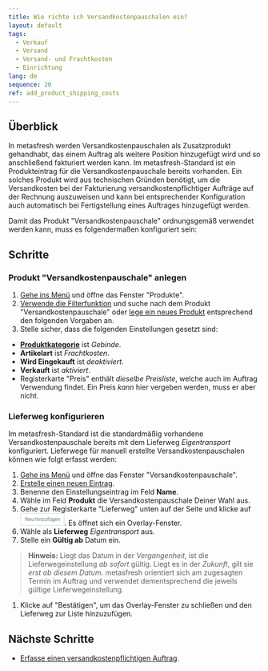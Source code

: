 ```yaml
---
title: Wie richte ich Versandkostenpauschalen ein?
layout: default
tags:
  - Verkauf
  - Versand
  - Versand- und Frachtkosten
  - Einrichtung
lang: de
sequence: 20
ref: add_product_shipping_costs
---
```


## Überblick
In metasfresh werden Versandkostenpauschalen als Zusatzprodukt gehandhabt, das einem Auftrag als weitere Position hinzugefügt wird und so anschließend fakturiert werden kann. Im metasfresh-Standard ist ein Produkteintrag für die Versandkostenpauschale bereits vorhanden. Ein solches Produkt wird aus technischen Gründen benötigt, um die Versandkosten bei der Fakturierung versandkostenpflichtiger Aufträge auf der Rechnung auszuweisen und kann bei entsprechender Konfiguration auch automatisch bei Fertigstellung eines Auftrages hinzugefügt werden.

Damit das Produkt "Versandkostenpauschale" ordnungsgemäß verwendet werden kann, muss es folgendermaßen konfiguriert sein:

## Schritte

### Produkt "Versandkostenpauschale" anlegen
1. [Gehe ins Menü](Menu) und öffne das Fenster "Produkte".
1. [Verwende die Filterfunktion](Filterfunktion) und suche nach dem Produkt "Versandkostenpauschale" oder [lege ein neues Produkt](NeuesProdukt) entsprechend den folgenden Vorgaben an.
1. Stelle sicher, dass die folgenden Einstellungen gesetzt sind:
  - [**Produktkategorie**](NeueProduktkategorie) ist *Gebinde*.
  - **Artikelart** ist *Frachtkosten*.
  - **Wird Eingekauft** ist *deaktiviert*.
  - **Verkauft** ist *aktiviert*.
  - Registerkarte "Preis" enthält *dieselbe Preisliste*, welche auch im Auftrag Verwendung findet. Ein Preis *kann* hier vergeben werden, muss er aber nicht.

### Lieferweg konfigurieren
Im metasfresh-Standard ist die stan­dard­mä­ßig vorhandene Versandkostenpauschale bereits mit dem Lieferweg *Eigentransport* konfiguriert. Lieferwege für manuell erstellte Versandkostenpauschalen können wie folgt erfasst werden:

1. [Gehe ins Menü](Menu) und öffne das Fenster "Versandkostenpauschale".
1. [Erstelle einen neuen Eintrag](Neuer_Datensatz_Fenster_Webui).
1. Benenne den Einstellungseintrag im Feld **Name**.
1. Wähle im Feld **Produkt** die Versandkostenpauschale Deiner Wahl aus.
1. Gehe zur Registerkarte "Lieferweg" unten auf der Seite und klicke auf !["Neu hinzufügen"](assets/Neu_hinzufuegen_Button.png). Es öffnet sich ein Overlay-Fenster.
1. Wähle als **Lieferweg** *Eigentransport* aus.
1. Stelle ein **Gültig ab** Datum ein.
 >**Hinweis:** Liegt das Datum in der *Vergangenheit*, ist die Lieferwegeinstellung *ab sofort* gültig. Liegt es in der *Zukunft*, gilt sie *erst ab diesem Datum*. metasfresh orientiert sich am zugesagten Termin im Auftrag und verwendet dementsprechend die jeweils gültige Lieferwegeinstellung.

1. Klicke auf "Bestätigen", um das Overlay-Fenster zu schließen und den Lieferweg zur Liste hinzuzufügen.

## Nächste Schritte
- [Erfasse einen versandkostenpflichtigen Auftrag](Auftrag_erfassen_Versandkosten).
